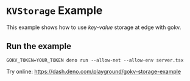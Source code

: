 # `KVStorage` Example

This example shows how to use _key-value_ storage at edge with gokv.

## Run the example

```
GOKV_TOKEN=YOUR_TOKEN deno run --allow-net --allow-env server.tsx
```

Try online: https://dash.deno.com/playground/gokv-storage-example
